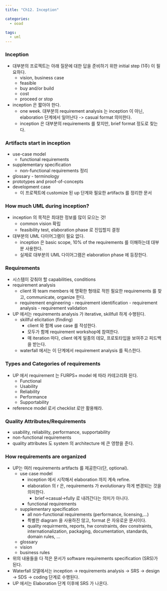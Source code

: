```yaml
---
title: "Ch12. Inception"

categories:
  - ooad

tags:
  - uml
---
```


### Inception
- 대부분의 프로젝트는 아래 질문에 대한 답을 준비하기 위한 initial step (1주) 이 필요하다.
  - vision, business case
  - feasible
  - buy and/or build
  - cost
  - proceed or stop
- inception 은 짧아야 한다. 
  - one week. 대부분의 requirement analysis 는 inception 이 아닌, elaboration 단계에서 일어난다 -> casual format 의미한다. 
  - inception 은 대부분의 requirements 를 찾지만, brief format 정도로 찾는다.

### Artifacts start in inception
- use-case model 
  - functional requirements
- supplementary specification
  - non-functional requirements 정리
- glossary - terminology
- prototypes and proof-of-concepts
- development case 
  - 이 프로젝트에 customize 된 up 단계와 필요한 artifacts 를 정리한 문서

### How much UML during inception?
- inception 의 목적은 최대한 정보를 많이 모으는 것!
  - common vision 확립
  - feasibility test, elaboration phase 로 진입할지 결정
- 대부분의 UML 다이어그램이 필요 없다.
  - inception 은 basic scope, 10% of the requirements 를 이해하는데 대부분 사용한다.
  - 실제로 대부분의 UML 다이어그램은 elaboration phase 에 등장한다.


### Requirements
- 시스템이 갖춰야 할 capabilities, conditions 
- requirement analysis
  - client 와 team members 에 명확한 형태로 적힌 필요한 requirements 를 찾고, communicate, organize 한다.
  - requirement engineering - requirement identification - requirement analysis - requirement validation
- UP 에서는 requirements analysis 가 iterative, skillfull 하게 수행된다.
  - skillful elicitation (finding)
    - client 와 함께 use case 를 작성한다.
    - 모두가 함께 requirement workshop에 참여한다.
    - 매 iteration 마다, client 에게 일종의 데모, 프로토타입을 보여주고 피드백을 받는다.
  - waterfall 에서는 이 단계에서 requirement analysis 를 픽스한다.

### Types and Categories of requirements
- UP 에서 requirement 는 FURPS+ model 에 따라 카테고리화 된다.
  - Functional
  - Usability
  - Reliability
  - Performance
  - Supportability
- reference model 로서 checklist 로만 활용해라.

### Quality Attributes/Requirements
- usability, reliability, performance, supportability 
- non-functional requirements 
- quality attributes 도 system 의 architecture 에 큰 영향을 준다.


### How requirements are organized
- UP는 여러 requirements artifacts 를 제공한다(단, optional).
  - use case model
    - inception 에서 시작해서 elaboration 까지 계속 refine.
    - elaboration 의 r 은, requirements 가 evolutionary 하게 변경되는 것을 의미한다. 
      - brief->casual->fully 로 내려간다는 의미가 아니다. 
    - functional requirements
  - supplementary specification
    - all non-functional requirements (performance, licensing,...)
    - 특별한 diagram 을 사용하진 않고, format 은 자유로운 문서이다.
    - quality requirments, reports, hw constraints, dev constraints, internationalization, packaging, documentation, standards, domain rules, ...
  - glossary
  - vision
  - business rules
- 위의 내용들을 다 적은 문서가 software requirements specification (SRS)가 된다. 
- Waterfall 모델에서는 inception -> requirements analysis -> SRS -> design -> SDS -> coding 단계로 수행된다.
- UP 에서는 Elaboration 단계 이후에 SRS 가 나온다. 
  
